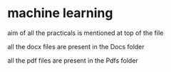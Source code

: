 # machine learning

aim of all the practicals is mentioned at top of the file

all the docx files are present in the Docs folder

all the pdf files are present in the Pdfs folder
